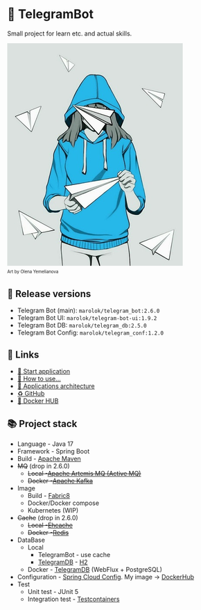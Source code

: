 # 🤖 TelegramBot

Small project for learn etc. and actual skills.

<img alt="Art by Olena Yemelianova" height="512" src="./TBotWorker/src/main/resources/img/telegram.jpg"/></br><sup><sub>
Art by Olena Yemelianova</sub></sup>

## 💫 Release versions

* Telegram Bot (main): `marolok/telegram_bot:2.6.0`
* Telegram Bot UI: `marolok/telegram-bot-ui:1.9.2`
* Telegram Bot DB: `marolok/telegram_db:2.5.0`
* Telegram Bot Config: `marolok/telegram_conf:1.2.0`

## 🔗 Links

* [🚀 Start application ](./doc/StartApp.md)
* [💾 How to use...](./doc/HowWork.md)
* [👷 Applications architecture](./doc/Applications_architecture.md)
* [♻️ GitHub](https://github.com/PavelBocharov/TelegramBot)
* [🚢 Docker HUB](https://hub.docker.com/repositories/marolok)

## 📚 Project stack

- Language - Java 17
- Framework - Spring Boot
- Build - [Apache Maven](https://maven.apache.org/)
- ~~MQ~~ (drop in 2.6.0)
    - ~~Local -~~[~~Apache Artemis MQ (Active MQ)~~](https://activemq.apache.org/components/artemis/)
    - ~~Docker -~~[~~Apache Kafka~~](https://kafka.apache.org/)
- Image
    - Build - [Fabric8](https://dmp.fabric8.io/)
    - Docker/Docker compose
    - Kubernetes (WIP)
- ~~Cache~~ (drop in 2.6.0)
    - ~~Local -~~[~~Ehcache~~](https://www.ehcache.org/)
    - ~~Docker -~~[~~Redis~~](https://redis.io/)
- DataBase
    - Local
        - TelegramBot - use cache
        - [TelegramDB](https://github.com/PavelBocharov/TelegramDB) - [H2](https://www.h2database.com/html/main.html)
    - Docker - [TelegramDB](https://github.com/PavelBocharov/TelegramDB) (WebFlux + PostgreSQL)
- Configuration - [Spring Cloud Config](https://docs.spring.io/spring-cloud-config/docs/current/reference/html/). My
  image -> [DockerHub](https://hub.docker.com/repository/docker/marolok/telegram_conf/general)
- Test
    - Unit test - JUnit 5
    - Integration test - [Testcontainers](https://www.testcontainers.org/)
